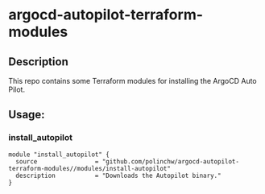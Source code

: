 # argocd-autopilot-terraform-modules

## Description

This repo contains some Terraform modules for installing 
the ArgoCD Auto Pilot.

## Usage:


### install_autopilot


```
module "install_autopilot" {
  source                = "github.com/polinchw/argocd-autopilot-terraform-modules//modules/install-autopilot"
  description           = "Downloads the Autopilot binary."
}
```